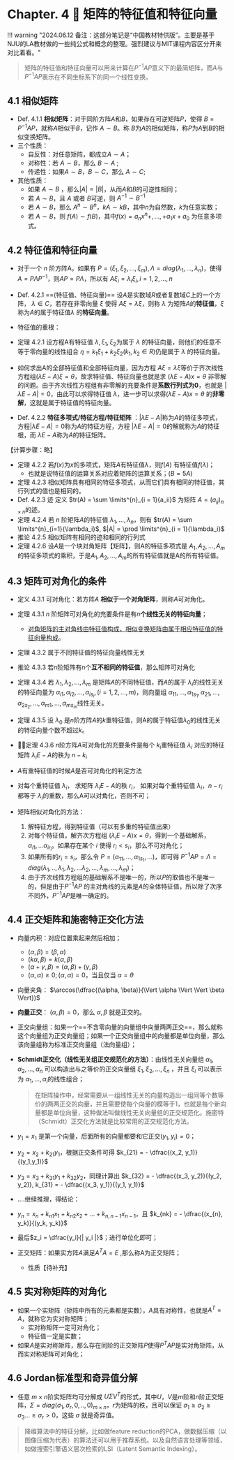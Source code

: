 # Chapter. 4 🐳 矩阵的特征值和特征向量

!!! warning "2024.06.12 备注：这部分笔记是“中国教材特供版”。主要是基于NJU的LA教材做的一些纯公式和概念的整理。强烈建议与MIT课程内容区分开来对比着看。"

> 矩阵的特征值和特征向量可以用来计算在$P^{-1}AP$意义下的最简矩阵，而$A$与$P^{-1}AP$表示在不同坐标系下的同一个线性变换。

## 4.1 相似矩阵
- Def. 4.1.1 **相似矩阵**：对于同阶方阵$A$和$B$，如果存在可逆矩阵$P$，使得 $B= P^{-1}AP$，就称$A$相似于$B$，记作 $A \sim B$。称 $B$为$A$的相似矩阵，称$P$为$A$到$B$的相似变换矩阵。
- 三个性质：
    - 自反性：对任意矩阵，都成立$A \sim A$；
    - 对称性：若 $A \sim B$，那么 $B \sim A$ ;
    - 传递性：如果$A \sim B， B \sim C$，那么 $A \sim C$;
- 其他性质：
    - 如果 $A \sim B$ ，那么$|A| = |B|$，从而$A$和$B$的可逆性相同；
    - 若 $A \sim B$，且 $A$ 或者 $B$可逆，则 $A^{-1} \sim B^{-1}$
    - 若 $A \sim B$，那么 $A^{n} \sim B^{n}，kA \sim kB$，其中$n$为自然数，$k$为任意实数；
    - 若 $A \sim B$，则 $f(A) \sim f(B)$，其中$f(x) = a_n x^{n} +,..., + a_1 x + a_0$ 为任意多项式。

## 4.2 特征值和特征向量

- 对于一个 $n$ 阶方阵A，如果有 $P = (\xi_1, \xi_2, ..., \xi_m), \Lambda = diag(\lambda_1,...,\lambda_n)$，使得$A = P \Lambda P^{-1}$，则$AP = P\Lambda$，所以有 $A\xi_i = \lambda_i \xi_i, i = 1,2,...,n$ 

- Def. 4.2.1 ==(特征值、特征向量)== 设$A$是实数域$R$或者复数域$C$上的一个方阵， $\lambda \in C$，若存在非零向量 $\xi$ 使得 $A \xi =\lambda \xi$，则称 $\lambda$ 为矩阵$A$的**特征值**，$\xi$ 称为$A$的属于特征值$\lambda$ 的**特征向量**。

- 特征值的重根：
  
- 定理 4.2.1 设方程A有特征值 $\lambda, \xi_1, \xi_2$为属于 $\lambda$ 的特征向量，则他们的任意不等于零向量的线性组合 $\eta = k_1 \xi_1 + k_2 \xi_2 (k_1, k_2 \in R)$仍是属于 $\lambda$ 的特征向量。
- 如何求出A的全部特征值和全部特征向量，因为方程 $A \xi = \lambda \xi$等价于齐次线性方程组$(\lambda E - A)\xi = \theta$，故求特征值、特征向量也就是求 $(\lambda E - A)x = \theta$ 非零解的问题。由于齐次线性方程组有非零解的充要条件是**系数行列式为0**，也就是 $|\lambda E - A| = 0$，由此可以求得特征值 $\lambda$，进一步可以求得$(\lambda E - A)x = \theta$ 的**非零解**，这就是属于特征值的特征向量。

- Def. 4.2.2 **特征多项式/特征方程/特征矩阵** ：$|\lambda E - A|$称为$A$的特征多项式，方程$|\lambda E - A| = 0$称为$A$的特征方程，方程 $|\lambda E - A| = 0$的解就称为$A$的特征根，而 $\lambda E - A$称为$A$的特征矩阵。
  
【计算步骤：略】

- 定理 4.2.2 若$f(x)$为$x$的多项式，矩阵$A$有特征值$\lambda$，则$f(A)$ 有特征值$f(\lambda)$；
    - 也就是说特征值的运算关系对应着矩阵的运算关系；$(B = 5A)$
- 定理 4.2.3 相似矩阵具有相同的特征多项式，从而它们具有相同的特征值，其行列式的值也是相同的。
- Def. 4.2.3 迹 定义 $tr(A) = \sum \limits^{n}_{i = 1}{a_ii}$ 为矩阵 $A = (a_{ij})_{n \times n}$的迹。
- 定理 4.2.4 若 $n$ 阶矩阵$A$的特征值 $\lambda_1, ... , \lambda_n$，则有 $tr(A) = \sum \limits^{n}_{i=1}{\lambda_i}$, $|A| = \prod \limits^{n}_{i = 1}{\lambda_i}$
- 推论 4.2.5 相似矩阵有相同的迹和相同的行列式
- 定理 4.2.6 设$A$是一个块对角矩阵【矩阵】，则A的特征多项式是 $A_1, A_2, ... , A_m$的特征多项式的乘积，于是$A_1, A_2, ..., A_m$的所有特征值就是A的所有特征值。

## 4.3 矩阵可对角化的条件

- 定义 4.3.1 可对角化：若方阵$A$  **相似于一个对角矩阵**，则称$A$可对角化。
- 定理 4.3.1 $n$ 阶矩阵可对角化的充要条件是有$n$**个线性无关的特征向量**；
    - <u>对角矩阵的主对角线由特征值构成，相似变换矩阵由属于相应特征值的特征向量构成</u>。
- 定理 4.3.2 属于不同特征值的特征向量线性无关
- 推论 4.3.3 若$n$阶矩阵有$n$个**互不相同的特征值**，那么矩阵可对角化
- 定理 4.3.4 若 $\lambda_1, \lambda_2, ..., \lambda_m$ 是矩阵$A$的不同特征值，而$A$的属于 $\lambda_i$的线性无关的特征向量为 $\alpha_{i1},\alpha_{i2},...,\alpha_{is_i}, ( i = 1,2,...,m)$，则向量组 $\alpha_{11}, ...,\alpha_{1s_1}, \alpha_{21},...,\alpha_{2s_2},...,\alpha_{m1},...,\alpha_{ms_m}$线性无关。
- 定理 4.3.5 设 $\lambda_0$ 是$n$阶方阵$A$的$k$重特征值，则A的属于特征值$\lambda_0$的线性无关的特征向量个数不超过$k$。
- 🌟🌟定理 4.3.6 $n$阶方阵$A$可对角化的充要条件是每个 $k_i$重特征值 $\lambda_i$ 对应的特征矩阵 $\lambda_i E- A$的秩为 $n - k_i$
-  $A$有重特征值的时候$A$是否可对角化的判定方法

- 对每个重特征值 $\lambda_i$， 求矩阵 $\lambda_i E- A$的秩 $r_i$， 如果对每个重特征值 $\lambda_i ， n - r_i$ 都等于 $\lambda_i$的重数，那么A可以对角化，否则不可；

- 矩阵相似对角化的方法：

    1. 解特征方程，得到特征值（可以有多重的特征值出来）
    2. 对每个特征值，解齐次方程组 $(\lambda_i E - A)x = \theta$，得到一个基础解系，$\alpha_{i1},... \alpha_{ir_i}$。如果存在某个 $i$ 使得 $r_i < s_i$，那么不可对角化；
    3. 如果所有的$r_i = s_i$，那么令 $P = (\alpha_{11}, ... ,\alpha_{1s_1},...)$，即可得 $P^{-1}AP  = \Lambda = diag (\lambda_1, ..,\lambda_1, \lambda_2,...\lambda_2, ..., \lambda_m, ..., \lambda_m)$；
    4. 由于齐次线性方程组的基础解系不是唯一的，所以$P$的取值也不是唯一的，但是由于$P^{-1}AP$ 的主对角线的元素是$A$的全体特征值，所以除了次序不同外，$P^{-1}AP$是唯一确定的。

## 4.4 正交矩阵和施密特正交化方法

- 向量内积：对应位置乘起来然后相加；
    - $(\alpha, \beta) = (\beta, \alpha)$
    - $(k\alpha, \beta) = k(\alpha,  \beta)$
    - $(\alpha + \gamma , \beta) = (\alpha, \beta) + (\gamma, \beta)$
    - $(\alpha, \alpha) \geq 0; (\alpha, \alpha) = 0$，当且仅当 $\alpha = \theta$

- 向量夹角： $\arccos(\dfrac{(\alpha, \beta)}{\Vert \alpha \Vert \Vert \beta \Vert})$

- **向量正交**： $(\alpha, \beta) = 0$，那么 $\alpha, \beta$ 就是正交的。
- 正交向量组：如果一个==不含零向量的向量组中向量两两正交==，那么就称这个向量组为正交向量组；如果一个正交向量组中的向量都是单位向量，那么该向量组称为标准正交向量组（法向量组）；

- **Schmidt正交化（线性无关组正交规范化的方法）**：由线性无关向量组 $\alpha_1, \alpha_2,...,\alpha_n$ 可以构造出与之等价的正交向量组 $\xi_1, \xi_2,...,\xi_n$ ，并且 $\xi_i$ 可以表示为 $\alpha_1,...,\alpha_i$的线性组合；
    > 在矩阵操作中，经常需要从一组线性无关的向量构造出一组同等个数等价的两两正交的向量，并且需要使每个向量的模等于1，也就是每个新向量都是单位向量，这种做法叫做线性无关向量组的正交规范化。施密特（Schmidt）正交化方法就是比较常用的正交规范化方法。

- $y_1 = x_1$ 是第一个向量，后面所有的向量都要和它正交$(y_1, y_i) = 0$；
- $y_2 = x_2 + k_{21} y_1$，根据正交条件可得 $k_{21} = - \dfrac{(x_2, y_1)}{(y_1,y_1)}$
- $y_3 = x_3 + k_{31}y_1 + k_{32}y_2$，同理计算出 $k_{32} = - \dfrac{(x_3, y_2)}{(y_2, y_2)}, k_{31} = - \dfrac{(x_3, y_1)}{(y_1, y_1)}$
- ....继续推理，得结论：
- $y_n = x_n + k_{n1} x_1 + k_{n2} x_2 + ... + k_{n,n-1} x_{n-1}$，且 $k_{nk} = - \dfrac{(x_{n}, y_k)}{(y_k, y_k)}$
- 最后$z_i = \dfrac{y_i}{| y_i |}$；进行单位化即可；

- 正交矩阵：如果实方阵$A$满足$A^T A = E$ ,那么称A为正交矩阵；
    - 性质【待补充】
## 4.5 实对称矩阵的对角化

- 如果一个实矩阵（矩阵中所有的元素都是实数），$A$具有对称性，也就是$A^T = A$，就称它为实对称矩阵；
    - 实对称矩阵一定可对角化；
    - 特征值一定是实数；
- 如果$A$是实对称矩阵，那么存在同阶的正交矩阵$P$使得$P^TAP$是实对角矩阵，从而实对称矩阵可对角化；

## 4.6 Jordan标准型和奇异值分解

- 任意 $m \times n$阶实矩阵均可分解成 $U\Sigma V^T$的形式，其中$U，V$是$m$阶和$n$阶正交矩阵，$\Sigma = diag(\sigma_1, \sigma_r,0,..,0)_{ m \times n}$，$r$为矩阵的秩，且可以保证 $\sigma_1 \geq \sigma_2 \geq \sigma_3 ... \geq \sigma_r > 0$，这些 $\sigma$ 就是奇异值。


> 降维算法中的特征分解，比如做feature reduction的PCA，做数据压缩（以图像压缩为代表）的算法还可以用于推荐系统。以及自然语言处理等领域，如做搜索引擎语义层次检索的LSI（Latent Semantic Indexing）。